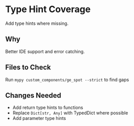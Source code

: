# Type Hint Coverage

Add type hints where missing.

## Why

Better IDE support and error catching.

## Files to Check

Run `mypy custom_components/ge_spot --strict` to find gaps

## Changes Needed

- Add return type hints to functions
- Replace `Dict[str, Any]` with TypedDict where possible
- Add parameter type hints
